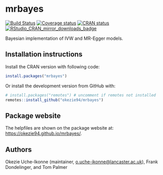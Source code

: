# mrbayes

[![Build Status](https://travis-ci.org/okezie94/mrbayes.svg?branch=master)](https://travis-ci.org/okezie94/mrbayes)
[![Coverage status](https://codecov.io/gh/okezie94/mrbayes/branch/master/graph/badge.svg)](https://codecov.io/github/okezie94/mrbayes?branch=master)
[![CRAN status](https://www.r-pkg.org/badges/version/mrbayes)](https://cran.r-project.org/package=mrbayes)
[![RStudio_CRAN_mirror_downloads_badge](http://cranlogs.r-pkg.org/badges/grand-total/mrbayes?color=blue)](https://CRAN.R-project.org/package=mrbayes)

Bayesian implementation of IVW and MR-Egger models.


## Installation instructions
 
Install the CRAN version with following code:
``` r
install.packages("mrbayes")
``` 

Or install the development version from GitHub with:
 
``` r
# install.packages("remotes") # uncomment if remotes not installed
remotes::install_github("okezie94/mrbayes")
```
## Package website

The helpfiles are shown on the package website at: <https://okezie94.github.io/mrbayes/>.

## Authors
Okezie Uche-Ikonne (maintainer, o.uche-ikonne@lancaster.ac.uk), Frank Dondelinger, and Tom Palmer
